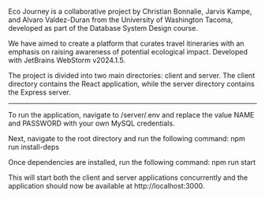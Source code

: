 Eco Journey is a collaborative project by Christian Bonnalie, 
Jarvis Kampe, and Alvaro Valdez-Duran from the University of Washington Tacoma, 
developed as part of the Database System Design course. 

We have aimed to create a platform that curates travel itineraries 
with an emphasis on raising awareness of potential ecological impact. 
Developed with JetBrains WebStorm v2024.1.5.

The project is divided into two main directories: client and server. 
The client directory contains the React application, 
while the server directory contains the Express server.

----------------------------------------------------------------------------------------

To run the application, navigate to /server/.env and replace the value NAME and PASSWORD 
with your own MySQL credentials.

Next, navigate to the root directory and run the following command: npm run install-deps

Once dependencies are installed, run the following command: npm run start

This will start both the client and server applications concurrently and the application
should now be available at http://localhost:3000.
